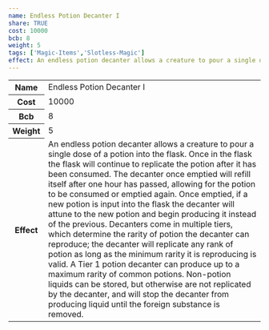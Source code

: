 ```yaml
---
name: Endless Potion Decanter I
share: TRUE
cost: 10000
bcb: 8
weight: 5
tags: ['Magic-Items','Slotless-Magic']
effect: An endless potion decanter allows a creature to pour a single dose of a potion into the flask. Once in the flask the flask will continue to replicate the potion after it has been consumed. The decanter once emptied will refill itself after one hour has passed, allowing for the potion to be consumed or emptied again. Once emptied, if a new potion is input into the flask the decanter will attune to the new potion and begin producing it instead of the previous.  Decanters come in multiple tiers, which determine the rarity of potion the decanter can reproduce; the decanter will replicate any rank of potion as long as the minimum rarity it is reproducing is valid. A Tier 1 potion decanter can produce up to a maximum rarity of common potions.  Non-potion liquids can be stored, but otherwise are not replicated by the decanter, and will stop the decanter from producing liquid until the foreign substance is removed.
---
```

<p><span style="overflow-x: auto;"><table><tbody><tr><th>Name</th><td>Endless Potion Decanter I</td></tr><tr><th>Cost</th><td>10000</td></tr><tr><th>Bcb</th><td>8</td></tr><tr><th>Weight</th><td>5</td></tr><tr><th>Effect</th><td>An endless potion decanter allows a creature to pour a single dose of a potion into the flask. Once in the flask the flask will continue to replicate the potion after it has been consumed. The decanter once emptied will refill itself after one hour has passed, allowing for the potion to be consumed or emptied again. Once emptied, if a new potion is input into the flask the decanter will attune to the new potion and begin producing it instead of the previous.  Decanters come in multiple tiers, which determine the rarity of potion the decanter can reproduce; the decanter will replicate any rank of potion as long as the minimum rarity it is reproducing is valid. A Tier 1 potion decanter can produce up to a maximum rarity of common potions.  Non-potion liquids can be stored, but otherwise are not replicated by the decanter, and will stop the decanter from producing liquid until the foreign substance is removed.</td></tr></tbody></table></span></p>